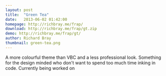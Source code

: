 ```yaml
---
layout: post
title:  "Green Tea"
date:   2013-06-02 01:42:00
homepage: http://richbray.me/frap/
download: http://richbray.me/frap/gt.zip
demo: http://richbray.me/frap/gt/
author: Richard Bray
thumbnail: green-tea.png
---
```

A more colourful theme than VBC and a less professional look. Something for the design minded who don't want to spend too much time inking in code. Currently being worked on
